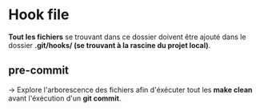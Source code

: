 # Hook file

**Tout les fichiers** se trouvant dans ce dossier doivent être ajouté dans le dossier  **.git/hooks/ (se trouvant à la rascine du projet local)**.

## pre-commit
-> Explore l'arborescence des fichiers afin d'éxécuter tout les **make clean** avant l'éxécution d'un **git commit**.

